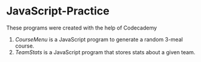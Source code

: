 # JavaScript-Practice

These programs were created with the help of Codecademy

1. <i>CourseMenu</i> is a JavaScript program to generate a random 3-meal course. <br>
2. <i>TeamStats</i> is a JavaScript program that stores stats about a given team. <br>
